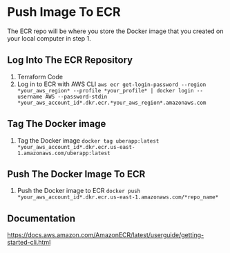 # Push Image To ECR

The ECR repo will be where you store the Docker image that you created on your local computer in step 1.

## Log Into The ECR Repository
1. Terraform Code
2. Log in to ECR with AWS CLI
`aws ecr get-login-password --region *your_aws_region* --profile *your_profile* | docker login --username AWS --password-stdin *your_aws_account_id*.dkr.ecr.*your_aws_region*.amazonaws.com`


## Tag The Docker image
1. Tag the Docker image
`docker tag uberapp:latest *your_aws_account_id*.dkr.ecr.us-east-1.amazonaws.com/uberapp:latest`

## Push The Docker Image To ECR
1. Push the Docker image to ECR
`docker push *your_aws_account_id*.dkr.ecr.us-east-1.amazonaws.com/*repo_name*`

## Documentation
https://docs.aws.amazon.com/AmazonECR/latest/userguide/getting-started-cli.html